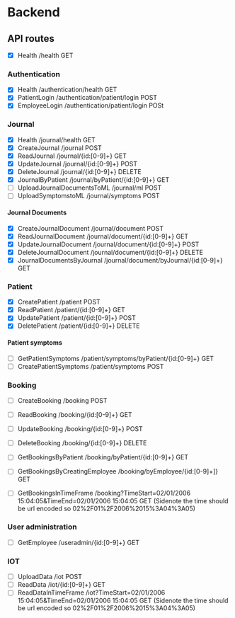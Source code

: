 # Backend

## API routes

* [x] Health /health GET

### Authentication
* [x] Health /authentication/health GET
* [x] PatientLogin /authentication/patient/login POST
* [x] EmployeeLogin /authentication/patient/login POSt

### Journal
* [x] Health /journal/health GET
* [x] CreateJournal /journal POST
* [x] ReadJournal /journal/{id:[0-9]+} GET
* [x] UpdateJournal /journal/{id:[0-9]+} POST
* [x] DeleteJournal /journal/{id:[0-9]+} DELETE
* [x] JournalByPatient /journal/byPatient/{id:[0-9]+} GET
* [ ] UploadJournalDocumentsToML /journal/ml POST
* [ ] UploadSymptomstoML /journal/symptoms POST

#### Journal Documents
* [x] CreateJournalDocument /journal/document POST
* [x] ReadJournalDocument /journal/document/{id:[0-9]+} GET
* [x] UpdateJournalDocument /journal/document/{id:[0-9]+} POST
* [x] DeleteJournalDocument /journal/document/{id:[0-9]+} DELETE
* [x] JournalDocumentsByJournal /journal/document/byJournal/{id:[0-9]+} GET

### Patient
* [x] CreatePatient /patient POST
* [x] ReadPatient /patient/{id:[0-9]+} GET
* [X] UpdatePatient /patient/{id:[0-9]+} POST
* [x] DeletePatient /patient/{id:[0-9]+} DELETE
#### Patient symptoms
* [ ] GetPatientSymptoms /patient/symptoms/byPatient/{id:[0-9]+} GET
* [ ] CreatePatientSymptoms /patient/symptoms POST

### Booking
 * [ ] CreateBooking /booking POST
 * [ ] ReadBooking /booking/{id:[0-9]+} GET
 * [ ] UpdateBooking /booking/{id:[0-9]+} POST
 * [ ] DeleteBooking /booking/{id:[0-9]+} DELETE
 * [ ] GetBookingsByPatient /booking/byPatient/{id:[0-9]+} GET
 * [ ] GetBookingsByCreatingEmployee /booking/byEmployee/{id:[0-9]+]} GET
 * [ ] GetBookingsInTimeFrame /booking?TimeStart=02/01/2006 15:04:05&TimeEnd=02/01/2006 15:04:05 GET (Sidenote the time should be url encoded so 02%2F01%2F2006%2015%3A04%3A05)


### User administration
* [ ] GetEmployee /useradmin/{id:[0-9]+} GET

### IOT
* [ ] UploadData /iot POST
* [ ] ReadData /iot/{id:[0-9]+} GET
* [ ] ReadDataInTimeFrame /iot?TimeStart=02/01/2006 15:04:05&TimeEnd=02/01/2006 15:04:05 GET (Sidenote the time should be url encoded so 02%2F01%2F2006%2015%3A04%3A05) 